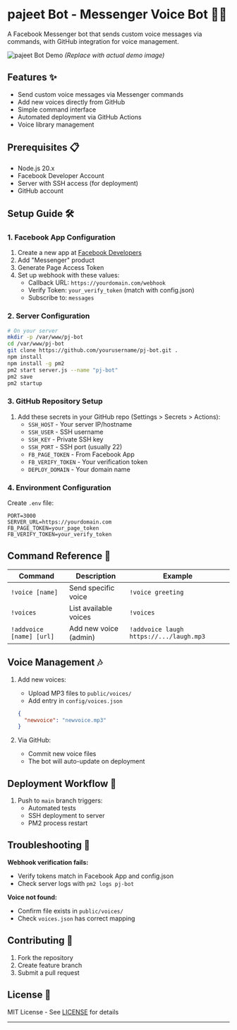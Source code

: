 # pajeet Bot - Messenger Voice Bot 🤖🎤

A Facebook Messenger bot that sends custom voice messages via commands, with GitHub integration for voice management.

![pajeet Bot Demo](https://example.com/pj-bot-demo.gif) *(Replace with actual demo image)*

## Features ✨

- Send custom voice messages via Messenger commands
- Add new voices directly from GitHub
- Simple command interface
- Automated deployment via GitHub Actions
- Voice library management

## Prerequisites 📋

- Node.js 20.x
- Facebook Developer Account
- Server with SSH access (for deployment)
- GitHub account

## Setup Guide 🛠️

### 1. Facebook App Configuration

1. Create a new app at [Facebook Developers](https://developers.facebook.com/)
2. Add "Messenger" product
3. Generate Page Access Token
4. Set up webhook with these values:
   - Callback URL: `https://yourdomain.com/webhook`
   - Verify Token: `your_verify_token` (match with config.json)
   - Subscribe to: `messages`

### 2. Server Configuration

```bash
# On your server
mkdir -p /var/www/pj-bot
cd /var/www/pj-bot
git clone https://github.com/yourusername/pj-bot.git .
npm install
npm install -g pm2
pm2 start server.js --name "pj-bot"
pm2 save
pm2 startup
```

### 3. GitHub Repository Setup

1. Add these secrets in your GitHub repo (Settings > Secrets > Actions):
   - `SSH_HOST` - Your server IP/hostname
   - `SSH_USER` - SSH username
   - `SSH_KEY` - Private SSH key
   - `SSH_PORT` - SSH port (usually 22)
   - `FB_PAGE_TOKEN` - From Facebook App
   - `FB_VERIFY_TOKEN` - Your verification token
   - `DEPLOY_DOMAIN` - Your domain name

### 4. Environment Configuration

Create `.env` file:
```env
PORT=3000
SERVER_URL=https://yourdomain.com
FB_PAGE_TOKEN=your_page_token
FB_VERIFY_TOKEN=your_verify_token
```

## Command Reference 💬

| Command | Description | Example |
|---------|-------------|---------|
| `!voice [name]` | Send specific voice | `!voice greeting` |
| `!voices` | List available voices | `!voices` |
| `!addvoice [name] [url]` | Add new voice (admin) | `!addvoice laugh https://.../laugh.mp3` |

## Voice Management 🎶

1. Add new voices:
   - Upload MP3 files to `public/voices/`
   - Add entry in `config/voices.json`
   ```json
   {
     "newvoice": "newvoice.mp3"
   }
   ```

2. Via GitHub:
   - Commit new voice files
   - The bot will auto-update on deployment

## Deployment Workflow 🚀

1. Push to `main` branch triggers:
   - Automated tests
   - SSH deployment to server
   - PM2 process restart

## Troubleshooting 🐛

**Webhook verification fails:**
- Verify tokens match in Facebook App and config.json
- Check server logs with `pm2 logs pj-bot`

**Voice not found:**
- Confirm file exists in `public/voices/`
- Check `voices.json` has correct mapping

## Contributing 🤝

1. Fork the repository
2. Create feature branch
3. Submit a pull request

## License 📄

MIT License - See [LICENSE](LICENSE) for details

---

